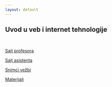 ```yaml
---
layout: default
---
```


## Uvod u veb i internet tehnologije

<br>

[Sajt profesora](https://matfuvit.github.io/UVIT/)

[Sajt asistenta](http://www.matf.bg.ac.rs/p/jelena-markovic/kurs/1006/uvod-u-veb-i-internet-tehnologije/)

[Snimci vežbi](https://www.youtube.com/playlist?list=PLHJgxDuROJ6RBk8SS2-mxjUfYN2S1FDu0)

[Materijali](../materials/archive/UVIT/)
